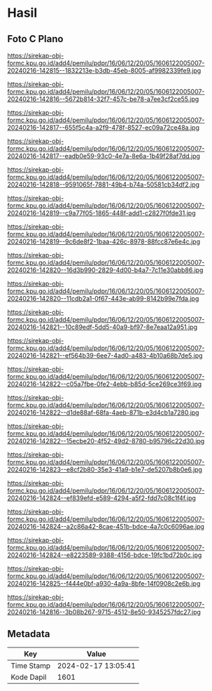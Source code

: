 # Hasil

## Foto C Plano

https://sirekap-obj-formc.kpu.go.id/add4/pemilu/pdpr/16/06/12/20/05/1606122005007-20240216-142815--1832213e-b3db-45eb-8005-af9982339fe9.jpg

https://sirekap-obj-formc.kpu.go.id/add4/pemilu/pdpr/16/06/12/20/05/1606122005007-20240216-142816--5672b814-32f7-457c-be78-a7ee3cf2ce55.jpg

https://sirekap-obj-formc.kpu.go.id/add4/pemilu/pdpr/16/06/12/20/05/1606122005007-20240216-142817--655f5c4a-a2f9-478f-8527-ec09a72ce48a.jpg

https://sirekap-obj-formc.kpu.go.id/add4/pemilu/pdpr/16/06/12/20/05/1606122005007-20240216-142817--eadb0e59-93c0-4e7a-8e6a-1b49f28af7dd.jpg

https://sirekap-obj-formc.kpu.go.id/add4/pemilu/pdpr/16/06/12/20/05/1606122005007-20240216-142818--9591065f-7881-49b4-b74a-50581cb34df2.jpg

https://sirekap-obj-formc.kpu.go.id/add4/pemilu/pdpr/16/06/12/20/05/1606122005007-20240216-142819--c9a77f05-1865-448f-add1-c2827f0fde31.jpg

https://sirekap-obj-formc.kpu.go.id/add4/pemilu/pdpr/16/06/12/20/05/1606122005007-20240216-142819--9c6de8f2-1baa-426c-8978-88fcc87e6e4c.jpg

https://sirekap-obj-formc.kpu.go.id/add4/pemilu/pdpr/16/06/12/20/05/1606122005007-20240216-142820--16d3b990-2829-4d00-b4a7-7c11e30abb86.jpg

https://sirekap-obj-formc.kpu.go.id/add4/pemilu/pdpr/16/06/12/20/05/1606122005007-20240216-142820--11cdb2a1-0f67-443e-ab99-8142b99e7fda.jpg

https://sirekap-obj-formc.kpu.go.id/add4/pemilu/pdpr/16/06/12/20/05/1606122005007-20240216-142821--10c89edf-5dd5-40a9-bf97-8e7eaa12a951.jpg

https://sirekap-obj-formc.kpu.go.id/add4/pemilu/pdpr/16/06/12/20/05/1606122005007-20240216-142821--ef564b39-6ee7-4ad0-a483-4b10a68b7de5.jpg

https://sirekap-obj-formc.kpu.go.id/add4/pemilu/pdpr/16/06/12/20/05/1606122005007-20240216-142822--c05a7fbe-0fe2-4ebb-b85d-5ce269ce3f69.jpg

https://sirekap-obj-formc.kpu.go.id/add4/pemilu/pdpr/16/06/12/20/05/1606122005007-20240216-142822--d1de88af-68fa-4aeb-871b-e3d4cb1a7280.jpg

https://sirekap-obj-formc.kpu.go.id/add4/pemilu/pdpr/16/06/12/20/05/1606122005007-20240216-142822--15ecbe20-4f52-49d2-8780-b95796c22d30.jpg

https://sirekap-obj-formc.kpu.go.id/add4/pemilu/pdpr/16/06/12/20/05/1606122005007-20240216-142823--e8cf2b80-35e3-41a9-b1e7-de5207b8b0e6.jpg

https://sirekap-obj-formc.kpu.go.id/add4/pemilu/pdpr/16/06/12/20/05/1606122005007-20240216-142824--ef839efd-e589-4294-a5f2-fdd7c08c1f4f.jpg

https://sirekap-obj-formc.kpu.go.id/add4/pemilu/pdpr/16/06/12/20/05/1606122005007-20240216-142824--a2c86a42-8cae-451b-bdce-4a7c0c6096ae.jpg

https://sirekap-obj-formc.kpu.go.id/add4/pemilu/pdpr/16/06/12/20/05/1606122005007-20240216-142824--e8223589-9388-4156-bdce-19fc1bd72b0c.jpg

https://sirekap-obj-formc.kpu.go.id/add4/pemilu/pdpr/16/06/12/20/05/1606122005007-20240216-142825--f444e0bf-a930-4a9a-8bfe-14f0908c2e6b.jpg

https://sirekap-obj-formc.kpu.go.id/add4/pemilu/pdpr/16/06/12/20/05/1606122005007-20240216-142816--3b08b267-9715-4512-8e50-9345257fdc27.jpg


## Metadata

| Key        | Value               |
| ---------- | ------------------- |
| Time Stamp | 2024-02-17 13:05:41 |
| Kode Dapil | 1601                |



